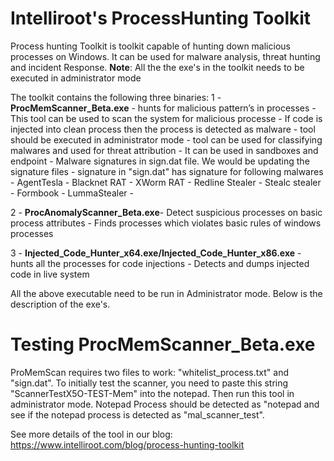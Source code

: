 # Intelliroot's ProcessHunting Toolkit
Process hunting Toolkit is toolkit capable of hunting down malicious processes on Windows.
It can be used for malware analysis, threat hunting and incident Response.
**Note**: All the the exe's in the toolkit needs to be executed in administrator mode

The toolkit contains the following three binaries:
1 - **ProcMemScanner_Beta.exe** - hunts for malicious pattern’s in processes
       - This tool can be used to scan the system for malicious processe
       - If code is injected into clean process then the process is detected as malware
       - tool should be executed in administrator mode
       - tool can be used for classifying malwares and used for threat attribution
       - It can be used in sandboxes and endpoint 
       - Malware signatures in sign.dat file. We would be updating the signature files
       - signature in "sign.dat" has signature for following malwares 
              - AgentTesla 
              - Blacknet RAT
              - XWorm RAT
              - Redline Stealer
              - Stealc stealer
              - Formbook
              - LummaStealer
        -

2 - **ProcAnomalyScanner_Beta.exe**- Detect suspicious processes on basic process attributes
    - Finds processes which violates basic rules of windows processes
    
3 - **Injected_Code_Hunter_x64.exe/Injected_Code_Hunter_x86.exe** - hunts all the processes for code injections
    - Detects and dumps injected code in live system

All the above executable need to be run in Administrator mode. Below is the description of the exe's.

Testing ProcMemScanner_Beta.exe
=================================
ProMemScan requires two files to work: "whitelist_process.txt"  and "sign.dat". To initially test the scanner, you need to paste this string "ScannerTestX5O-TEST-Mem" into the notepad. Then run this tool in administrator mode. Notepad Process should be detected as "notepad and see if the notepad process is detected as "mal_scanner_test".

See more details of the tool in our blog: https://www.intelliroot.com/blog/process-hunting-toolkit
